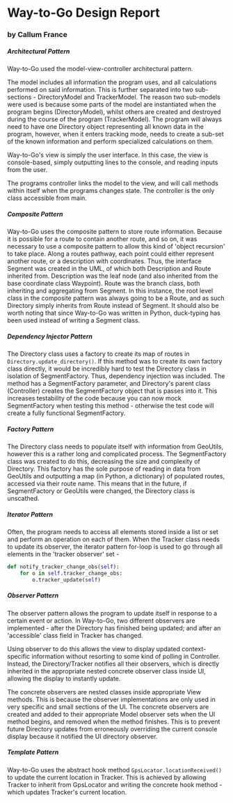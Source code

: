 Way-to-Go Design Report
=======================
### by Callum France
##### Architectural Pattern
Way-to-Go used the model-view-controller architectural pattern.

The model includes all information the program uses, and all calculations performed on said information. This is further separated into two sub-sections - DirectoryModel and TrackerModel. The reason two sub-models were used is because some parts of the model are instantiated when the program begins (DirectoryModel), whilst others are created and destroyed during the course of the program (TrackerModel). The program will always need to have one Directory object representing all known data in the program, however, when it enters tracking mode, needs to create a sub-set of the known information and perform specialized calculations on them.

Way-to-Go's view is simply the user interface. In this case, the view is console-based, simply outputting lines to the console, and reading inputs from the user.

The programs controller links the model to the view, and will call methods within itself when the programs changes state. The controller is the only class accessible from main.

##### Composite Pattern
Way-to-Go uses the composite pattern to store route information. Because it is possible for a route to contain another route, and so on, it was necessary to use a composite pattern to allow this kind of 'object recursion' to take place.
Along a routes pathway, each point could either represent another route, or a description with coordinates. Thus, the interface Segment was created in the UML, of which both Description and Route inherited from. Description was the leaf node (and also inherited from the base coordinate class Waypoint). Route was the branch class, both inheriting and aggregating from Segment.
In this instance, the root level class in the composite pattern was always going to be a Route, and as such Directory simply inherits from Route instead of Segment.
It should also be worth noting that since Way-to-Go was written in Python, duck-typing has been used instead of writing a Segment class.

##### Dependency Injector Pattern
The Directory class uses a factory to create its map of routes in `Directory.update_directory()`. If this method was to create its own factory class directly, it would be incredibly hard to test the Directory class in isolation of SegmentFactory. Thus, dependency injection was included. The method has a SegmentFactory parameter, and Directory's parent class (Controller) creates the SegmentFactory object that is passes into it.
This increases testability of the code because you can now mock SegmentFactory when testing this method - otherwise the test code will create a fully functional SegmentFactory.

##### Factory Pattern
The Directory class needs to populate itself with information from GeoUtils, however this is a rather long and complicated process. The SegmentFactory class was created to do this, decreasing the size and complexity of Directory.
This factory has the sole purpose of reading in data from GeoUtils and outputting a map (in Python, a dictionary) of populated routes, accessed via their route name.
This means that in the future, if SegmentFactory or GeoUtils were changed, the Directory class is unscathed.

##### Iterator Pattern
Often, the program needs to access all elements stored inside a list or set and perform an operation on each of them. When the Tracker class needs to update its observer, the iterator pattern for-loop is used to go through all elements in the 'tracker observer' set -

```python
def notify_tracker_change_obs(self):
	for o in self.tracker_change_obs:
		o.tracker_update(self)
```

##### Observer Pattern
The observer pattern allows the program to update itself in response to a certain event or action.
In Way-to-Go, two different observers are implemented - after the Directory has finished being updated; and after an 'accessible' class field in Tracker has changed.

Using observer to do this allows the view to display updated context-specific information without resorting to some kind of polling in Controller.
Instead, the Directory/Tracker notifies all their observers, which is directly inherited in the appropriate nested concrete observer class inside UI, allowing the display to instantly update.

The concrete observers are nested classes inside appropriate View methods. This is because the observer implementations are only used in very specific and small sections of the UI. The concrete observers are created and added to their appropriate Model observer sets when the UI method begins, and removed when the method finishes. This is to prevent future Directory updates from erroneously overriding the current console display because it notified the UI directory observer.

##### Template Pattern
Way-to-Go uses the abstract hook method `GpsLocator.locationReceived()` to update the current location in Tracker. This is achieved by allowing Tracker to inherit from GpsLocator and writing the concrete hook method - which updates Tracker's current location.
